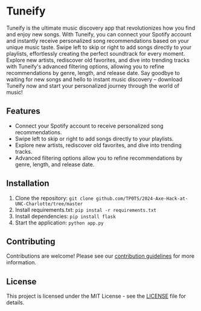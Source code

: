 # Tuneify

Tuneify is the ultimate music discovery app that revolutionizes how you find and enjoy new songs. 
With Tuneify, you can connect your Spotify account and instantly receive personalized song recommendations based on your unique music taste. 
Swipe left to skip or right to add songs directly to your playlists, effortlessly creating the perfect soundtrack for every moment. 
Explore new artists, rediscover old favorites, and dive into trending tracks with Tuneify's advanced filtering options, allowing you to refine recommendations by genre, length, and release date. 
Say goodbye to waiting for new songs and hello to instant music discovery – download Tuneify now and start your personalized journey through the world of music!

## Features

- Connect your Spotify account to receive personalized song recommendations.
- Swipe left to skip or right to add songs directly to your playlists.
- Explore new artists, rediscover old favorites, and dive into trending tracks.
- Advanced filtering options allow you to refine recommendations by genre, length, and release date.

## Installation

1. Clone the repository: `git clone github.com/TP0TS/2024-Axe-Hack-at-UNC-Charlotte/tree/master`
2. Install requirements.txt: `pip instal -r requirements.txt`
3. Install dependencies: `pip install flask`
4. Start the application: `python app.py`

## Contributing

Contributions are welcome! Please see our [contribution guidelines](CONTRIBUTING.md) for more information.

## License

This project is licensed under the MIT License - see the [LICENSE](LICENSE) file for details.
